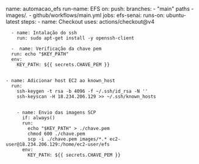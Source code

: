 name: automacao_efs
run-name: EFS 
on:
  push:
  branches:
    -  "main"
    paths
      - images/*.*
      - github/workflows/main.yml
jobs:
  efs-senai:
    runs-on: ubuntu-latest
    steps:
      - name: Checkout
        uses: actions/checkout@v4

      - name: Intalação do ssh
        run: sudo apt-get install -y openssh-client

      -  name: Verificação da chave pem
      run: echo "$KEY_PATH"
      env:
        KEY_PATH: ${{ secrets.CHAVE_PEM }}


    - name: Adicionar host EC2 ao known_host  
      run: 
        ssh-keygen -t rsa -b 4096 -f ~/.ssh/id_rsa -N ''
        ssh-keyscan -H 18.234.206.129 >> ~/.ssh/known_hosts


        - name: Envio das imagens SCP
          if: always()
          run:
            echo "$KEY_PATH" > ./chave.pem
            chmod 600 ./chave.pem
            scp -i ./chave.pem images/*.* ec2-user@18.234.206.129:/home/ec2-user/efs
          env:
            KEY_PATH: ${{ secrets.CHAVE_PEM }}
            
            
        
        

